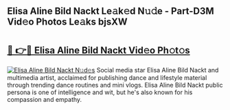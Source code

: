 ## Elisa Aline Bild Nackt Le𝚊k𝚎d N𝚞𝚍e - Part-D3M Vid𝚎o Photos Le𝚊ks bjsXW

# <h2><a href="http://fb50jbc.evod.top/?m=Elisa+Aline+Bild+Nackt">🔗 👉🔴 Elisa Aline Bild Nackt Vid𝚎o Ph𝚘t𝚘s</a></h2>

[![Elisa Aline Bild Nackt N𝚞d𝚎s](https://i.imgur.com/8V9OHl7.gif)](http://fb50jbc.evod.top/?m=Elisa+Aline+Bild+Nackt)
Social media star Elisa Aline Bild Nackt and multimedia artist, acclaimed for publishing dance and lifestyle material through trending dance routines and mini vlogs. Elisa Aline Bild Nackt public persona is one of intelligence and wit, but he's also known for his compassion and empathy. 
